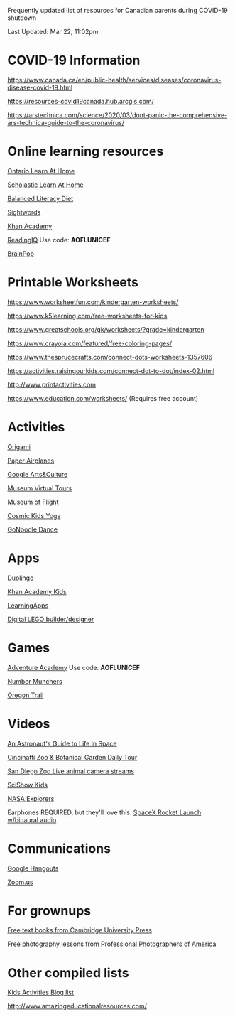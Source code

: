 Frequently updated list of resources for Canadian parents during COVID-19 shutdown

Last Updated: Mar 22, 11:02pm

# COVID-19 Information

https://www.canada.ca/en/public-health/services/diseases/coronavirus-disease-covid-19.html

https://resources-covid19canada.hub.arcgis.com/

https://arstechnica.com/science/2020/03/dont-panic-the-comprehensive-ars-technica-guide-to-the-coronavirus/


# Online learning resources

[Ontario Learn At Home](https://www.ontario.ca/page/learn-at-home)

[Scholastic Learn At Home](https://classroommagazines.scholastic.com/support/learnathome.html)

[Balanced Literacy Diet](https://www.oise.utoronto.ca/balancedliteracydiet/Home/index.html)

[Sightwords](https://sightwords.com/sight-words/games/)

[Khan Academy](https://www.khanacademy.org/)

[ReadingIQ](www.ReadingIQ.com/redeem) Use code: **AOFLUNICEF**

[BrainPop](https://go.brainpop.com/COVID19)

# Printable Worksheets

https://www.worksheetfun.com/kindergarten-worksheets/

https://www.k5learning.com/free-worksheets-for-kids

https://www.greatschools.org/gk/worksheets/?grade=kindergarten

https://www.crayola.com/featured/free-coloring-pages/

https://www.thesprucecrafts.com/connect-dots-worksheets-1357606

https://activities.raisingourkids.com/connect-dot-to-dot/index-02.html

http://www.printactivities.com

https://www.education.com/worksheets/  (Requires free account)

# Activities

[Origami](https://www.origamiway.com/)

[Paper Airplanes](https://www.foldnfly.com/)

[Google Arts&Culture](https://artsandculture.google.com/)

[Museum Virtual Tours](https://www.travelandleisure.com/attractions/museums-galleries/museums-with-virtual-tours)

[Museum of Flight](https://www.museumofflight.org/Explore-The-Museum/Virtual-Museum-Online)

[Cosmic Kids Yoga](https://www.youtube.com/user/CosmicKidsYoga)

[GoNoodle Dance](https://family.gonoodle.com/)

# Apps

[Duolingo](https://www.duolingo.com/)

[Khan Academy Kids](https://learn.khanacademy.org/khan-academy-kids/)

[LearningApps](https://learningapps.org/)

[Digital LEGO builder/designer](https://www.bricklink.com/v2/build/studio.page)

# Games

[Adventure Academy](https://www.AdventureAcademy.com/redeem) Use code: **AOFLUNICEF**

[Number Munchers](https://archive.org/details/msdos_Number_Munchers_1990)

[Oregon Trail](https://archive.org/details/msdos_Oregon_Trail_The_1990)

# Videos

[An Astronaut's Guide to Life in Space ](https://www.youtube.com/playlist?list=PLPfak9ofGSn9vOEkIz328i4xQQq7e0kjc)

[Cincinatti Zoo & Botanical Garden Daily Tour](https://www.youtube.com/user/CincinnatiZooTube)

[San Diego Zoo Live animal camera streams](https://animals.sandiegozoo.org/live-cams)

[SciShow Kids](https://www.youtube.com/user/scishowkids)

[NASA Explorers](https://www.youtube.com/playlist?list=PL2aBZuCeDwlQDM6x6FpHE_X0iL7hvoRpR)

Earphones REQUIRED, but they'll love this. [SpaceX Rocket Launch w/binaural audio](https://youtu.be/x7uQ8OWiheM?t=598)

# Communications

[Google Hangouts](https://hangouts.google.com/)

[Zoom.us](https://zoom.us)

# For grownups

[Free text books from Cambridge University Press](https://www.cambridge.org/core/what-we-publish/textbooks)

[Free photography lessons from Professional Photographers of America](https://www.ppa.com/education-unlocked)

# Other compiled lists

[Kids Activities Blog list](https://kidsactivitiesblog.com/135609/list-of-education-companies-offering-free-subscriptions/)

http://www.amazingeducationalresources.com/

